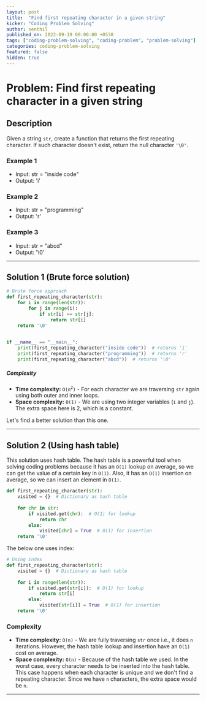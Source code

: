 ```yaml
---
layout: post
title:  "Find first repeating character in a given string"
kicker: "Coding Problem Solving"
author: senthil
published_on: 2022-09-19 00:00:00 +0530
tags: ["coding-problem-solving", "coding-problem", "problem-solving"]
categories: coding-problem-solving
featured: false
hidden: true
---
```


# Problem: Find first repeating character in a given string

## Description

Given a string `str`, create a function that returns the first repeating character. If such character doesn't exist, return the null character `'\0'`.

### Example 1

- Input: str = "inside code"
- Output: 'i'

### Example 2

- Input: str = "programming"
- Output: 'r'

### Example 3

- Input: str = "abcd"
- Output: '\0'

<hr class="grey_line"/>

## Solution 1 (Brute force solution)

```python
# Brute force approach
def first_repeating_character(str):
    for i in range(len(str)):
        for j in range(i):
            if str[i] == str[j]:
                return str[i]
    return '\0'   

    
if __name__ == "__main__":
    print(first_repeating_character("inside code"))  # returns 'i'
    print(first_repeating_character("programming"))  # returns 'r'
    print(first_repeating_character("abcd"))  # returns '\0'
```

##### Complexity

- **Time complexity:** `O(n`<sup>`2`</sup>`)` - For each character we are traversing `str` again using both outer and inner loops.
- **Space complexity:** `O(1)` - We are using two integer variables (`i` and `j`). The extra space here is 2, which is a constant.

Let's find a better solution than this one.

<hr class="grey_line"/>

## Solution 2 (Using hash table)

This solution uses hash table. The hash table is a powerful tool when solving coding problems because it has an `O(1)` lookup on average, so we can get the value of a certain key in `O(1)`. Also, it has an `O(1)` insertion on average, so we can insert an element in `O(1)`. 

```python
def first_repeating_character(str):
    visited = {}  # Dictionary as hash table
    
    for chr in str:
        if visited.get(chr):  # O(1) for lookup
            return chr
        else:
            visited[chr] = True  # O(1) for insertion
    return '\0'
```

The below one uses index:

```python
# Using index
def first_repeating_character(str):
    visited = {}  # Dictionary as hash table
    
    for i in range(len(str)):
        if visited.get(str[i]):  # O(1) for lookup
            return str[i]
        else:
            visited[str[i]] = True  # O(1) for insertion
    return '\0'
```

### Complexity

- **Time complexity:** `O(n)` - We are fully traversing `str` once i.e., it does `n` iterations. However, the hash table lookup and insertion have an `O(1)` cost on average.
- **Space complexity:** `O(n)` - Because of the hash table we used. In the worst case, every character needs to be inserted into the hash table. This case happens when each character is unique and we don't find a repeating character. Since we have `n` characters, the extra space would be `n`.

<hr class="grey_line"/>